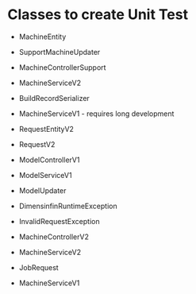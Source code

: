 # Classes to create Unit Test
* MachineEntity
* SupportMachineUpdater
* MachineControllerSupport
* MachineServiceV2
* BuildRecordSerializer


* MachineServiceV1 - requires long development
* RequestEntityV2
* RequestV2

* ModelControllerV1
* ModelServiceV1
* ModelUpdater

* DimensinfinRuntimeException
* InvalidRequestException
* MachineControllerV2
* MachineServiceV2
* JobRequest
* MachineServiceV1
